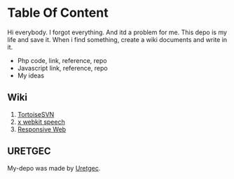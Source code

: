 Table Of Content
=============

Hi everybody. I forgot everything. And itd a problem for me. This depo is my life and save it. When i find something, create a wiki documents and write in it.

* Php code, link, reference, repo
* Javascript link, reference, repo
* My ideas

Wiki
-----
1. [TortoiseSVN](https://github.com/uretgec/my-depo/wiki/TortoiseSVN)
2. [x webkit speech](https://github.com/uretgec/my-depo/wiki/x-webkit-speech)
3. [Responsive Web](https://github.com/uretgec/my-depo/wiki/Responsive-Web)

URETGEC
-----
My-depo was made by [Uretgec](http://www.uretgec.com). 
